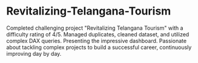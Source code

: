 # Revitalizing-Telangana-Tourism
Completed challenging project "Revitalizing Telangana Tourism" with a difficulty rating of 4/5. Managed duplicates, cleaned dataset, and utilized complex DAX queries. Presenting the impressive dashboard. Passionate about tackling complex projects to build a successful career, continuously improving day by day.
